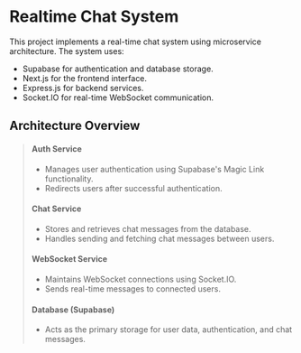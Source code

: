 # Realtime Chat System
This project implements a real-time chat system using microservice architecture.
The system uses:
- Supabase for authentication and database storage.
- Next.js for the frontend interface.
- Express.js for backend services.
- Socket.IO for real-time WebSocket communication.

## Architecture Overview
> #### Auth Service
> - Manages user authentication using Supabase's Magic Link functionality.
> - Redirects users after successful authentication.
> 
> #### Chat Service
> - Stores and retrieves chat messages from the database.
> - Handles sending and fetching chat messages between users.
> 
> #### WebSocket Service
> - Maintains WebSocket connections using Socket.IO.
> - Sends real-time messages to connected users.
> 
> #### Database (Supabase)
> - Acts as the primary storage for user data, authentication, and chat messages.
>
> 


